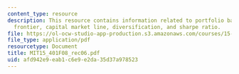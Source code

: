 ```yaml
---
content_type: resource
description: This resource contains information related to portfolio basics, efficient
  frontier, capital market line, diversification, and sharpe ratio.
file: https://ol-ocw-studio-app-production.s3.amazonaws.com/courses/15-401-finance-theory-i-fall-2008/afd942e9eab1c6e9e2da35d37a978523_MIT15_401F08_rec06.pdf
file_type: application/pdf
resourcetype: Document
title: MIT15_401F08_rec06.pdf
uid: afd942e9-eab1-c6e9-e2da-35d37a978523
---
```

